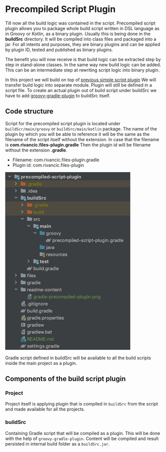 # Precompiled Script Plugin

Till now all the build logic was contained in the script. Precompiled script plugin allows you to package whole
build script written in DSL language as in Groovy or Kotlin, as a binary plugin. Usually this is being done in the **buildSrc** directory.
It will be compiled into class files and packaged into a jar. For all intents and purposes, they are binary plugins and 
can be applied by plugin ID, tested and published as binary plugins.

The benefit you will now receive is that build logic can be extracted step by step in stand-alone classes. 
In the same way new build logic can be added. This can be an intermediate step at rewriting script logic into 
binary plugin.

In this project we will build on top of [previous simple script plugin](../../script-plugin/simple-script-plugin) We will transfer build
logic into separate module. Plugin will still be defined in a script file. To create an actual plugin out of build script under buildSrc we
have to add [groovy-gradle-plugin](https://plugins.gradle.org/plugin/dev.gradleplugins.groovy-gradle-plugin) to buildSrc itself.

## Code structure

Script for the precompiled script plugin is located under `buildScr/main/groovy` or `buildSrc/main/kotlin` package.
The name of the plugin by which you will be able to reference it will be the same as the filename of the script itself
without the extension. In case that the filename is **com.rivancic.files-plugin.gradle** Then the
plugin id will be filename without the extension **.gradle**.

- Filename: com.rivancic.files-plugin.gradle
- Plugin id: com.rivancic.files-plugin

<p width="100%">
  <img src="readme-content/gradle-precompiled-script-plugin.png" alt="Gradle precompiled script plugin" width="400">
</p>

Gradle script defined in buildSrc will be available to all the build scripts inside the main project as a plugin.

## Components of the build script plugin

### Project 
  
Project itself is applying plugin that is compiled in `buildSrc` from the script and made available for all the projects. 

### buildSrc

Containing Gradle script that will be compiled as a plugin. This will be done with the help of `groovy-gradle-plugin`.
Content will be compiled and result persisted in internal build folder as a `buildSrc.jar`.
  